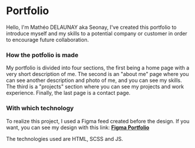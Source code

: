 # Portfolio
Hello, I'm Mathéo DELAUNAY aka Seonay, I've created this portfolio to introduce myself and my skills to a potential company or customer in order to encourage future collaboration.

### How the potfolio is made
My portfolio is divided into four sections, the first being a home page with a very short description of me.
The second is an "about me" page where you can see another description and photo of me, and you can see my skills.
The third is a "projects" section where you can see my projects and work experience.
Finally, the last page is a contact page. 

### With which technology
To realize this project, I used a Figma feed created before the design.
If you want, you can see my design with this link: **[Figma Portfolio](https://www.figma.com/file/1AuA6qTdz7uebIxE6pAFza/PortfolioV4?type=design&node-id=105%3A777&mode=design&t=1ZhOQUoUT1HU7qUN-1)**

The technologies used are HTML, SCSS and JS.